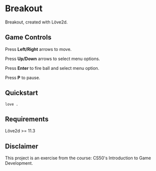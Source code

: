 # Breakout

Breakout, created with Löve2d.

## Game Controls

Press **Left/Right** arrows to move.

Press **Up/Down** arrows to select menu options.

Press **Enter** to fire ball and select menu option.

Press **P** to pause.

## Quickstart

```shell
love .
```

## Requirements

Löve2d >= 11.3

## Disclaimer

This project is an exercise from the course: CS50's Introduction to Game Development.
